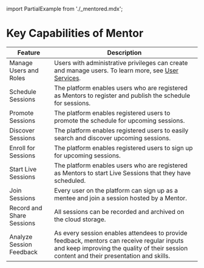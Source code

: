 import PartialExample from './_mentored.mdx';

# Key Capabilities of Mentor

| Feature | Description |
| ----------- | ----------- |
|Manage Users and Roles | Users with administrative privileges can create and manage users. To learn more, see [User Services](settingup-userservice.md). |
| Schedule Sessions | The platform enables users who are registered as Mentors to register and publish the schedule for <PartialExample mentored /> sessions. |
| Promote Sessions | The platform enables registered users to promote the schedule for upcoming <PartialExample mentored /> sessions.|
| Discover Sessions| The platform enables registered users to easily search and discover upcoming <PartialExample mentored /> sessions.|
| Enroll for <PartialExample mentored /> Sessions|The platform enables registered users to sign up for upcoming <PartialExample mentored /> sessions.|
| Start Live Sessions|The platform enables users who are registered as Mentors to start Live Sessions that they have scheduled.|
| Join <PartialExample mentored /> Sessions|Every user on the platform can sign up as a mentee and join a session hosted by a Mentor.|
| Record and Share Sessions|All sessions can be recorded and archived on the cloud storage.|
| Analyze Session Feedback|As every session enables attendees to provide feedback, mentors can receive regular inputs and keep improving the quality of their session content and their presentation and skills.|



